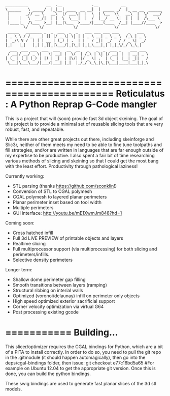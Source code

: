     __________        __  .__             .__          __                 
    \______   \ _____/  |_|__| ____  __ __|  | _____ _/  |_ __ __  ______ 
     |       _// __ \   __\  |/ ___\|  |  \  | \__  \\   __\  |  \/  ___/ 
     |    |   \  ___/|  | |  \  \___|  |  /  |__/ __ \|  | |  |  /\___ \  
     |____|_  /\___  >__| |__|\___  >____/|____(____  /__| |____//____  > 
            \/     \/             \/                \/                \/  
     _____   _______ _  _  ___  _  _   ___ ___ ___ ___    _   ___      
    | _ \ \ / /_   _| || |/ _ \| \| | | _ \ __| _ \ _ \  /_\ | _ \     
    |  _/\ V /  | | | __ | (_) | .` | |   / _||  _/   / / _ \|  _/      
    |_|   |_|   |_| |_||_|\___/|_|\_| |_|_\___|_| |_|_\/_/ \_\_|       
      ___  ___ ___  ___  ___   __  __   _   _  _  ___ _    ___ ___      
     / __|/ __/ _ \|   \| __| |  \/  | /_\ | \| |/ __| |  | __| _ \     
    | (_ | (_| (_) | |) | _|  | |\/| |/ _ \| .` | (_ | |__| _||   /     
     \___|\___\___/|___/|___| |_|  |_/_/ \_\_|\_|\___|____|___|_|_\     

============================================
Reticulatus : A Python Reprap G-Code mangler
============================================

This is a project that will (soon) provide fast 3d object skeining.
The goal of this project is to provide a minimal set of reusable
slicing tools that are very robust, fast, and repeatable.

While there are other great projects out there, including skeinforge
and Slic3r, neither of them meets my need to be able to fine tune
toolpaths and fill strategies, and/or are written in languages that
are far enough outside of my expertise to be productive. I also spent
a fair bit of time researching various methods of slicing and skeining
so that I could get the most bang with the least effort. Productivity
through pathological laziness!

Currently working:
 - STL parsing (thanks https://github.com/sconklin!)
 - Conversion of STL to CGAL polymesh
 - CGAL polymesh to layered planar perimeters
 - Planar perimeter inset based on tool width
 - Multiple perimeters
 - GUI interface: http://youtu.be/mE1XwmJm848?hd=1

Coming soon:
 - Cross hatched infill
 - Full 3d LIVE PREVIEW of printable objects and layers
 - Realtime slicing
 - Full multiprocessor support (via multiprocessing) for both
   slicing and perimeters/infills.
 - Selective density perimeters

Longer term:
 - Shallow dome perimeter gap filling
 - Smooth transitions between layers (ramping)
 - Structural ribbing on interial walls
 - Optimized (voronoi/delaunay) infill on perimeter only objects
 - High speed optimized exterior sacrificial support
 - Corner velocity optimization via virtual G64
 - Post processing existing gcode

 ===========
 Building...
 ===========

 This slicer/optimizer requires the CGAL bindings for Python, which are a bit
 of a PITA to install correctly. In order to do so, you need to pull the 
 git repo in the .gitmodule (it should happen automagically), then go into
 the deps/cgal-bindings folder, then issue:
 git checkout e77c16bd5a65 #For example on Ubuntu 12.04
 to get the appropriate git version. Once this is done, you can build the
 python bindings.

 These swig bindings are used to generate fast planar slices of the 3d
 stl models.

